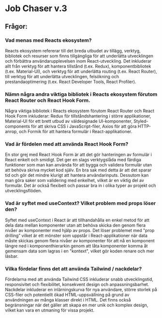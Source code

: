 # Job Chaser v.3

## Frågor:

### Vad menas med Reacts ekosystem?

Reacts ekosystem refererar till det breda utbudet av tillägg, verktyg, bibliotek och resurser som finns tillgängliga för att underlätta utvecklingen och förbättra användarupplevelsen inom React-utveckling. Det inkluderar allt från verktyg för att hantera tillstånd (t.ex. Redux), komponentbibliotek (t.ex. Material-UI), och verktyg för att underlätta routing (t.ex. React Router), till verktyg för att underlätta utvecklingen, felsökning och prestandaoptimering (t.ex. React Developer Tools, React Profiler).

### Nämn några andra viktiga bibliotek i Reacts ekosystem förutom React Router och React Hook Form.

Några viktiga bibliotek i Reacts ekosystem förutom React Router och React Hook Form inkluderar:
Redux för tillståndshantering i större applikationer, Material-UI för ett brett utbud av väldesignade UI-komponenter, Styled-components för att skriva CSS i JavaScript-filer, Axios för att göra HTTP-anrop, och Formik för att hantera formulär i React-applikationer.

### Vad är fördelen med att använda React Hook Form?

En stor grej med React Hook Form är att det gör hanteringen av formulär i React enkelt och smidigt. Det ger en slags verktygslåda med färdiga funktioner som man kan använda för att bygga och validera formulär utan att behöva skriva mycket kod själv.
En bra sak med detta är att det sparar tid och gör det mindre klurigt att hantera användarinputs. Dessutom kan man göra saker som validering med enkelhet, vilket är en viktig del av formulär. Det är också flexibelt och passar bra in i olika typer av projekt och utvecklingsflöden.

### Vad är syftet med useContext? Vilket problem med props löser den?

Syftet med useContext i React är att tillhandahålla en enkel metod för att dela data mellan komponenter utan att behöva skicka den genom flera nivåer av komponenter med hjälp av props. Det löser problemet med "prop drilling” vilket är ett mönster som uppstår i React-applikationer när data måste skickas genom flera nivåer av komponenter för att nå en komponent längre ned i komponenthierarkin genom att låta komponenter komma åt gemensam data som lagras i en "kontext", vilket gör koden renare och mer läsbar.

### Vilka fördelar finns det att använda Tailwind / nackdelar?

Fördelarna med att använda Tailwind CSS inkluderar snabb utvecklingstid, responsivitet och flexibilitet, konsekvent design och anpassningsbarhet. Nackdelar inkluderar en inlärningskurva för nya användare, större storlek på CSS-filer och potentiellt ökad HTML-uppsvällning på grund av användningen av många klasser direkt i HTML. Det finns också begränsningar när det gäller att skapa en mer unik och komplex design, vilket kan vara en utmaning för vissa projekt.

